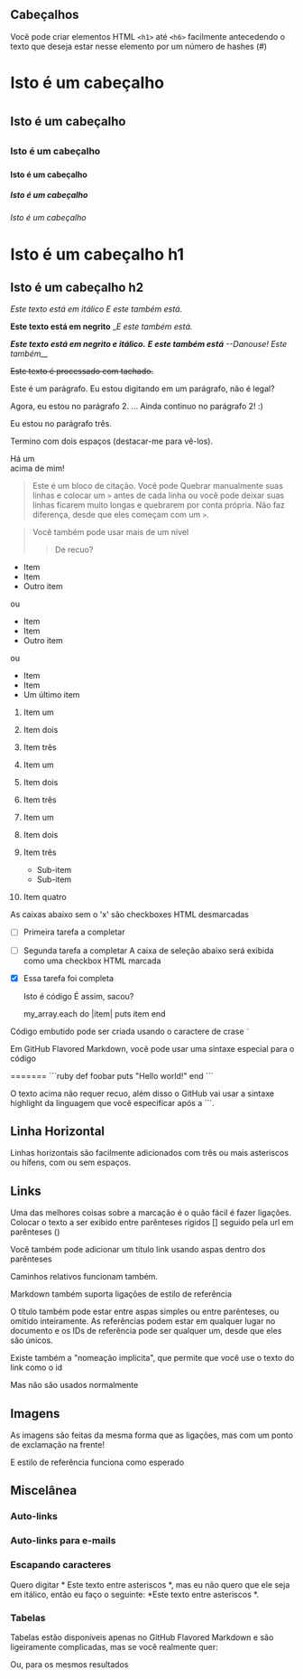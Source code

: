 
<!-- Markdown é um superconjunto do HTML, de modo que qualquer arquivo HTML é 
um arquivo Markdown válido. Isso significa que nós podemos usar elementos HTML 
em Markdown, como o elemento de comentário, e eles não serão afetados pelo analisador
de remarcação. No entanto, se você criar um elemento HTML em seu arquivo Markdown, você
não pode usar sintaxe de remarcação dentro desse conteúdo do elemento.-->

<!--A maneira como o Markdown é analisado varia de software para software.
Este guia vai tentar esclarecer quando as características são universais, ou quando eles são específicos para um determinado interpretador -->


## Cabeçalhos

Você pode criar elementos HTML `<h1>` até `<h6>` facilmente antecedendo o texto
que deseja estar nesse elemento por um número de hashes (#)

# Isto é um cabeçalho <h1>
## Isto é um cabeçalho <h2>
### Isto é um cabeçalho <h3>
#### Isto é um cabeçalho <h4>
##### Isto é um cabeçalho <h5>
###### Isto é um cabeçalho <h6>

Isto é um cabeçalho h1
======================

Isto é um cabeçalho h2
----------------------

*Este texto está em itálico*
_E este também está._

**Este texto está em negrito**
__E este também está._

***Este texto está em negrito e itálico.***
**_E este também está_**
*--Danouse! Este também__*

~~Este texto é processado com tachado.~~

Este é um parágrafo. Eu estou digitando em um parágrafo, não é legal?

Agora, eu estou no parágrafo 2.
... Ainda continuo no parágrafo 2! :)

Eu estou no parágrafo três.

Termino com dois espaços (destacar-me para vê-los). 

Há um <br /> acima de mim!

> Este é um bloco de citação. Você pode 
> Quebrar manualmente suas linhas e colocar um `>` antes de cada linha ou você pode
> deixar suas linhas ficarem muito longas e quebrarem por conta própria. Não faz diferença, 
> desde que eles começam com um `>`.
	

> Você também pode usar mais de um nível 
>> De recuo?

* Item
* Item
* Outro item

ou

+ Item
+ Item
+ Outro item

ou

- Item
- Item
- Um último item

1. Item um
2. Item dois
3. Item três

1. Item um
1. Item dois
1. Item três

1. Item um
2. Item dois
3. Item três
    * Sub-item
    * Sub-item
4. Item quatro

As caixas abaixo sem o 'x' são checkboxes HTML desmarcadas
- [ ] Primeira tarefa a completar
- [ ] Segunda tarefa a completar
A caixa de seleção abaixo será exibida como uma checkbox HTML marcada
- [x] Essa tarefa foi completa


	Isto é código
	É assim, sacou?
	

	my_array.each do |item|
        puts item
    end	
 

Código embutido pode ser criada usando o caractere de crase `` ` ``



Em GitHub Flavored Markdown, você pode usar uma sintaxe especial para o código

=======
\`\`\`ruby <!-- exceto remover essas barras invertidas quando você faz isso, apenas 
ruby! --> 
def foobar
    puts "Hello world!"
end
\`\`\` <!-- Aqui também, não use barras invertidas, apenas  -->

O texto acima não requer recuo, além disso o GitHub vai usar a sintaxe highlight da linguagem que você especificar após a \`\`\`.

## Linha Horizontal
Linhas horizontais são facilmente adicionados com três ou mais asteriscos ou hífens,
com ou sem espaços.



## Links
Uma das melhores coisas sobre a marcação é o quão fácil é fazer ligações. Colocar 
o texto a ser exibido entre parênteses rígidos [] seguido pela url em parênteses ()



Você também pode adicionar um título link usando aspas dentro dos parênteses



Caminhos relativos funcionam também.



Markdown também suporta ligações de estilo de referência



O título também pode estar entre aspas simples ou entre parênteses, ou omitido 
inteiramente. As referências podem estar em qualquer lugar no documento e os IDs de referência 
pode ser qualquer um, desde que eles são únicos.

Existe também a "nomeação implicita", que permite que você use o texto do link como o id



Mas não são usados normalmente

## Imagens
As imagens são feitas da mesma forma que as ligações, mas com um ponto de exclamação na frente!



E estilo de referência funciona como esperado



## Miscelânea 
### Auto-links 



### Auto-links para e-mails



### Escapando caracteres

Quero digitar * Este texto entre asteriscos *, mas eu não quero que ele seja 
em itálico, então eu faço o seguinte: \*Este texto entre asteriscos \*.

### Tabelas 
Tabelas estão disponíveis apenas no GitHub Flavored Markdown e são ligeiramente 
complicadas, mas se você realmente quer:


Ou, para os mesmos resultados 



